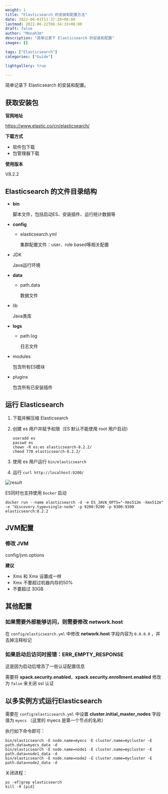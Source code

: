 ```yaml
---
weight: 1
title: "Elasticsearch 的安装和配置方法"
date: 2022-06-01T11:37:20+08:00
lastmod: 2022-06-22T06:34:33+08:00
draft: false
author: "Menah3m"
description: "简单记录下 Elasticsearch 的安装和配置"
images: []

tags: ["Elasticsearch"]
categories: ["Guide"]

lightgallery: true

---
```




简单记录下 Elasticsearch 的安装和配置。

<!--more-->

## 获取安装包

**官网地址**

https://www.elastic.co/cn/elasticsearch/

**下载方式**

- 软件包下载
- 包管理器下载

**使用版本**

V8.2.2



## Elasticsearch 的文件目录结构

- **bin**

  脚本文件，包括启动ES、安装插件、运行统计数据等

- **config**

  - elasticsearch.yml

    集群配置文件：user、role based等相关配置

- JDK

  Java运行环境

- **data**

  - path.data

    数据文件

- lib

  Java类库

- **logs**

  - path.log

    日志文件

- modules

  包含所有ES模块

- plugins

  包含所有已安装插件



## 运行 Elasticsearch

1. 下载并解压缩 Elasticsearch

2. 创建 es 用户并赋予权限（ES 默认不能使用 root 用户启动）

   ```shell
   useradd es
   passwd es
   chown -R es:es elasticsearch-8.2.2/
   chmod 770 elasticsearch-8.2.2/
   ```

3. 使用 es 用户运行 `bin/elasticsearch` 

4. 运行 `curl http://localhost:9200/` 

![result](https://menah3m-image-bucket.oss-cn-chengdu.aliyuncs.com/img/image-20220623113554573-20220623130823304.png)





ES同时也支持使用 `Docker` 启动

```shell
docker run --name elasticsearch -d -e ES_JAVA_OPTS="-Xms512m -Xmx512m" -e "discovery.type=single-node" -p 9200:9200 -p 9300:9300 elasticsearch:8.2.2
```



## JVM配置

### 修改 JVM

config/jvm.options

**建议**

- Xms 和 Xmx 设置成一样
- Xmx 不要超过机器内存的50%
- 不要超过 30GB



## 其他配置

### 如果需要外部能够访问，则需要修改 network.host

在 `config/elasticsearch.yml` 中修改 **network.host** 字段内容为 `0.0.0.0` ，并去掉注释标记



### 如果启动后访问时报错：ERR_EMPTY_RESPONSE

这是因为启动后增添了一些认证配置信息

需要将 **xpack.security.enabled**，**xpack.security.enrollment.enabled** 修改为 `false` 来关闭 ssl 认证



## 以多实例方式运行Elasticsearch



需要在 `config/elasticsearch.yml` 中设置 **cluster.initial_master_nodes** 字段值为 `myecs` （这里的 myecs 是第一个节点的名称）

执行如下命令即可：

```shell
bin/elasticsearch -E node.name=myecs -E cluster.name=mycluster -E path.data=myecs_data -d
bin/elasticsearch -E node.name=node1 -E cluster.name=mycluster -E path.data=node1_data -d
bin/elasticsearch -E node.name=node2 -E cluster.name=mycluster -E path.data=node2_data -d
```



关闭进程：

```shell
ps -ef|grep elasticsearch
kill -9 [pid]
```

